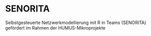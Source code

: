 # SENORITA
Selbstgesteuerte Netzwerkmodellierung mit R in Teams (SENORITA)
gefördert im Rahmen der HUMUS-Mikroprojekte
